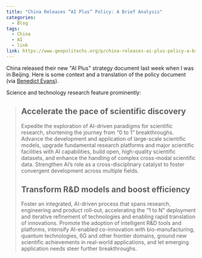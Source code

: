 ```yaml
---
title: "China Releases “AI Plus” Policy: A Brief Analysis"
categories:
  - Blog
tags:
  - China
  - AI
  - link
link: https://www.geopolitechs.org/p/china-releases-ai-plus-policy-a-brief
---
```


China released their new "AI Plus" strategy document last week when I was in Beijing. Here is some context and a translation of the policy document (via [Benedict Evans](https://www.ben-evans.com/newsletter/)).

Science and technology research feature prominently:

> ## Accelerate the pace of scientific discovery
>
> Expedite the exploration of AI-driven paradigms for scientific research, shortening the journey from “0 to 1” breakthroughs. Advance the development and application of large-scale scientific models, upgrade fundamental research platforms and major scientific facilities with AI capabilities, build open, high-quality scientific datasets, and enhance the handling of complex cross-modal scientific data. Strengthen AI’s role as a cross-disciplinary catalyst to foster convergent development across multiple fields.
>
> ## Transform R&D models and boost efficiency
>
> Foster an integrated, AI-driven process that spans research, engineering and product roll-out, accelerating the “1 to N” deployment and iterative refinement of technologies and enabling rapid translation of innovations. Promote the adoption of intelligent R&D tools and platforms, intensify AI-enabled co-innovation with bio-manufacturing, quantum technologies, 6G and other frontier domains, ground new scientific achievements in real-world applications, and let emerging application needs steer further breakthroughs.
